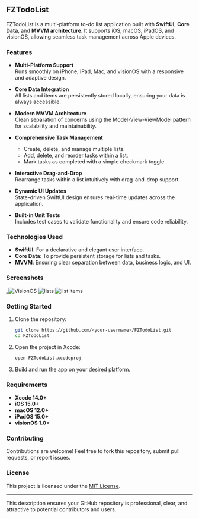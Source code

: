 
## FZTodoList

FZTodoList is a multi-platform to-do list application built with **SwiftUI**, **Core Data**, and **MVVM architecture**. It supports iOS, macOS, iPadOS, and visionOS, allowing seamless task management across Apple devices. 

### Features

- **Multi-Platform Support**  
  Runs smoothly on iPhone, iPad, Mac, and visionOS with a responsive and adaptive design.

- **Core Data Integration**  
  All lists and items are persistently stored locally, ensuring your data is always accessible.

- **Modern MVVM Architecture**  
  Clean separation of concerns using the Model-View-ViewModel pattern for scalability and maintainability.

- **Comprehensive Task Management**  
  - Create, delete, and manage multiple lists.  
  - Add, delete, and reorder tasks within a list.  
  - Mark tasks as completed with a simple checkmark toggle.  

- **Interactive Drag-and-Drop**  
  Rearrange tasks within a list intuitively with drag-and-drop support.

- **Dynamic UI Updates**  
  State-driven SwiftUI design ensures real-time updates across the application.

- **Built-in Unit Tests**  
  Includes test cases to validate functionality and ensure code reliability.

### Technologies Used

- **SwiftUI**: For a declarative and elegant user interface.  
- **Core Data**: To provide persistent storage for lists and tasks.  
- **MVVM**: Ensuring clear separation between data, business logic, and UI.  

### Screenshots

_![VisionOS](https://github.com/user-attachments/assets/f0533db0-3df2-4aeb-8658-83de86dc66d9)
![lists](https://github.com/user-attachments/assets/43ed2f0e-bb5c-4d98-b18d-4a039d6c8600)
![list items](https://github.com/user-attachments/assets/715747d4-c2d7-4565-98ff-a4f0ff770ca0)


### Getting Started

1. Clone the repository:
   ```bash
   git clone https://github.com/<your-username>/FZTodoList.git
   cd FZTodoList
   ```
2. Open the project in Xcode:
   ```bash
   open FZTodoList.xcodeproj
   ```
3. Build and run the app on your desired platform.

### Requirements

- **Xcode 14.0+**
- **iOS 15.0+**
- **macOS 12.0+**
- **iPadOS 15.0+**
- **visionOS 1.0+**

### Contributing

Contributions are welcome! Feel free to fork this repository, submit pull requests, or report issues.

### License

This project is licensed under the [MIT License](LICENSE).

---

This description ensures your GitHub repository is professional, clear, and attractive to potential contributors and users.
